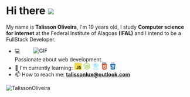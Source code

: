 # Hi there <img src="https://raw.githubusercontent.com/kaueMarques/kaueMarques/master/hi.gif" width="30px">

  

My name is **Talisson Oliveira**, I'm 19 years old, I study **Computer science for internet** at the Federal Institute of Alagoas **(IFAL)** and I intend to be a FullStack Developer.

<img align="right" alt="GIF" width="430px" src="https://i.pinimg.com/originals/e4/26/70/e426702edf874b181aced1e2fa5c6cde.gif" />

- :computer: Passionate about web development.
- :seedling: I'm currently learning:  <img src="https://raw.githubusercontent.com/devicons/devicon/master/icons/javascript/javascript-original.svg" alt="javascript" width="20" height="20"/> <img src="https://raw.githubusercontent.com/devicons/devicon/master/icons/nodejs/nodejs-original.svg" alt="nodejs" width="20" height="20"/> <img src="https://raw.githubusercontent.com/devicons/devicon/master/icons/react/react-original-wordmark.svg" alt="react" width="20" height="20"/> <img src="https://raw.githubusercontent.com/devicons/devicon/master/icons/html5/html5-original-wordmark.svg" alt="html5"  width="20" height="20"/> <img src="https://raw.githubusercontent.com/devicons/devicon/master/icons/css3/css3-plain-wordmark.svg" alt="css3"  width="20" height="20"/>
-  📫 How to reach me: **talissonlux@outlook.com**

<p align="left">
<img src="https://github-readme-stats.vercel.app/api/top-langs/?username=talissonoliveira&hide=Jupyter%20Notebook&show_icons=true&theme=material-palenight&hide_border=true" alt="TalissonOliveira"/>
</p>
